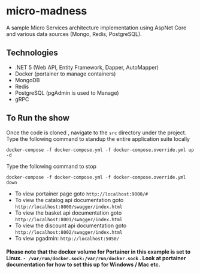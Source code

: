 # micro-madness

A sample Micro Services architecture implementation using AspNet Core and various data sources (Mongo, Redis, PostgreSQL). 

## Technologies

- .NET 5 (Web API, Entity Framework, Dapper, AutoMapper)
- Docker  (portainer to manage containers)
- MongoDB
- Redis
- PostgreSQL (pgAdmin is used to Manage)
- gRPC

## To Run the show

Once the code is cloned , navigate to the `src` directory under the project.
Type the following command to standup the entire application suite locally

`docker-compose -f docker-compose.yml -f docker-compose.override.yml up -d`

Type the following command to stop

`docker-compose -f docker-compose.yml -f docker-compose.override.yml down`

* To view portainer page goto `http://localhost:9000/#`
* To view the catalog api documentation goto `http://localhost:8000/swagger/index.html`
* To view the basket api documentation goto `http://localhost:8001/swagger/index.html`
* To view the discount api documentation goto `http://localhost:8002/swagger/index.html`
* To view pgadmin: `http://localhost:5050/`


#### Please note that the docker volume for Portainer in this example is set to Linux. `- /var/run/docker.sock:/var/run/docker.sock` . Look at portainer documentation for how to set this up for Windows / Mac etc.
